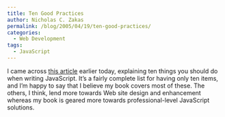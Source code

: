 ```yaml
---
title: Ten Good Practices
author: Nicholas C. Zakas
permalink: /blog/2005/04/19/ten-good-practices/
categories:
  - Web Development
tags:
  - JavaScript
---
```

I came across <a title="Ten good practices for writing JavaScript in 2005" rel="external" href="http://www.bobbyvandersluis.com/articles/goodpractices.php">this article</a> earlier today, explaining ten things you should do when writing JavaScript. It&#8217;s a fairly complete list for having only ten items, and I&#8217;m happy to say that I believe my book covers most of these. The others, I think, lend more towards Web site design and enhancement whereas my book is geared more towards professional-level JavaScript solutions.
